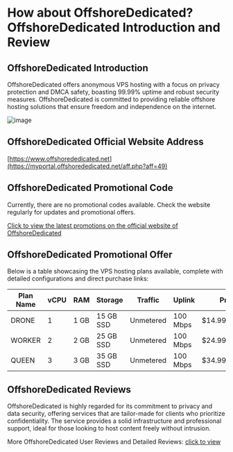 # How about OffshoreDedicated? OffshoreDedicated Introduction and Review

## OffshoreDedicated Introduction
OffshoreDedicated offers anonymous VPS hosting with a focus on privacy protection and DMCA safety, boasting 99.99% uptime and robust security measures. OffshoreDedicated is committed to providing reliable offshore hosting solutions that ensure freedom and independence on the internet.

![image](https://github.com/arcacewfort/OffshoreDedicated/assets/169786793/b6795603-40be-452e-9004-ab17c2d5a33d)

## OffshoreDedicated Official Website Address
[https://www.offshorededicated.net](https://myportal.offshorededicated.net/aff.php?aff=49)

## OffshoreDedicated Promotional Code
Currently, there are no promotional codes available. Check the website regularly for updates and promotional offers.

[Click to view the latest promotions on the official website of OffshoreDedicated](https://myportal.offshorededicated.net/aff.php?aff=49)

## OffshoreDedicated Promotional Offer
Below is a table showcasing the VPS hosting plans available, complete with detailed configurations and direct purchase links:

| Plan Name | vCPU | RAM  | Storage | Traffic      | Uplink | Price            | Purchase Link                                               |
|-----------|------|------|---------|--------------|--------|------------------|-------------------------------------------------------------|
| DRONE     | 1    | 1 GB | 15 GB SSD | Unmetered   | 100 Mbps | $14.99/MONTH     | [Buy Now](https://myportal.offshorededicated.net/aff.php?aff=49&pid=8) |
| WORKER    | 2    | 2 GB | 25 GB SSD | Unmetered   | 100 Mbps | $24.99/MONTH     | [Buy Now](https://myportal.offshorededicated.net/aff.php?aff=49&pid=9) |
| QUEEN     | 3    | 3 GB | 35 GB SSD | Unmetered   | 100 Mbps | $34.99/MONTH     | [Buy Now](https://myportal.offshorededicated.net/aff.php?aff=49&pid=10) |

## OffshoreDedicated Reviews
OffshoreDedicated is highly regarded for its commitment to privacy and data security, offering services that are tailor-made for clients who prioritize confidentiality. The service provides a solid infrastructure and professional support, ideal for those looking to host content freely without intrusion.

More OffshoreDedicated User Reviews and Detailed Reviews: [click to view](https://myportal.offshorededicated.net/aff.php?aff=49)
